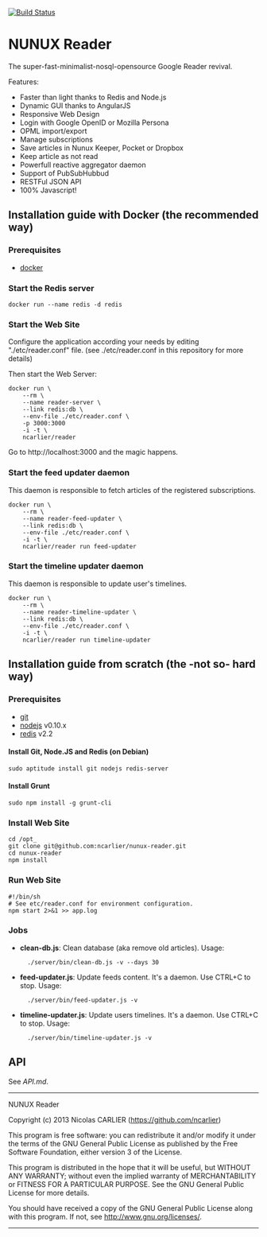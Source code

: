 [![Build Status](https://travis-ci.org/ncarlier/nunux-reader.svg)](https://travis-ci.org/ncarlier/nunux-reader)

# NUNUX Reader

The super-fast-minimalist-nosql-opensource Google Reader revival.

Features:

 * Faster than light thanks to Redis and Node.js
 * Dynamic GUI thanks to AngularJS
 * Responsive Web Design
 * Login with Google OpenID or Mozilla Persona
 * OPML import/export
 * Manage subscriptions
 * Save articles in Nunux Keeper, Pocket or Dropbox
 * Keep article as not read
 * Powerfull reactive aggregator daemon
 * Support of PubSubHubbud
 * RESTFul JSON API
 * 100% Javascript!

## Installation guide with Docker (the recommended way)

### Prerequisites

* [docker](http://www.docker.com/)

### Start the Redis server

    docker run --name redis -d redis

### Start the Web Site

Configure the application according your needs by editing "./etc/reader.conf" file.
(see ./etc/reader.conf in this repository for more details)

Then start the Web Server:

    docker run \
        --rm \
        --name reader-server \
        --link redis:db \
        --env-file ./etc/reader.conf \
        -p 3000:3000
        -i -t \
        ncarlier/reader

Go to http://localhost:3000 and the magic happens.

### Start the feed updater daemon

This daemon is responsible to fetch articles of  the registered subscriptions.

    docker run \
        --rm \
        --name reader-feed-updater \
        --link redis:db \
        --env-file ./etc/reader.conf \
        -i -t \
        ncarlier/reader run feed-updater

### Start the timeline updater daemon

This daemon is responsible to update user's timelines.

    docker run \
        --rm \
        --name reader-timeline-updater \
        --link redis:db \
        --env-file ./etc/reader.conf \
        -i -t \
        ncarlier/reader run timeline-updater

## Installation guide from scratch (the -not so- hard way)

### Prerequisites

* [git](http://git-scm.com/)
* [nodejs](http://nodejs.org/) v0.10.x
* [redis](http://redis.io/) v2.2

#### Install Git, Node.JS and Redis (on Debian)

    sudo aptitude install git nodejs redis-server

#### Install Grunt

    sudo npm install -g grunt-cli

### Install Web Site

    cd /opt_
    git clone git@github.com:ncarlier/nunux-reader.git
    cd nunux-reader
    npm install

### Run Web Site

    #!/bin/sh
    # See etc/reader.conf for environment configuration.
    npm start 2>&1 >> app.log

### Jobs

* **clean-db.js**: Clean database (aka remove old articles). Usage:

        ./server/bin/clean-db.js -v --days 30

* **feed-updater.js**: Update feeds content. It's a daemon. Use CTRL+C to stop. Usage:

        ./server/bin/feed-updater.js -v

* **timeline-updater.js**: Update users timelines. It's a daemon. Use CTRL+C to stop. Usage:

        ./server/bin/timeline-updater.js -v

## API

See *API.md*.


------------------------------------------------------------------------------

NUNUX Reader

Copyright (c) 2013 Nicolas CARLIER (https://github.com/ncarlier)

This program is free software: you can redistribute it and/or modify
it under the terms of the GNU General Public License as published by
the Free Software Foundation, either version 3 of the License.

This program is distributed in the hope that it will be useful,
but WITHOUT ANY WARRANTY; without even the implied warranty of
MERCHANTABILITY or FITNESS FOR A PARTICULAR PURPOSE.  See the
GNU General Public License for more details.

You should have received a copy of the GNU General Public License
along with this program.  If not, see <http://www.gnu.org/licenses/>.

------------------------------------------------------------------------------
